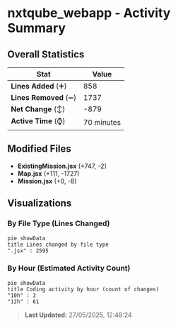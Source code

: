 # nxtqube_webapp - Activity Summary 

## Overall Statistics

| Stat                   | Value                                                             |
| ---------------------- | ----------------------------------------------------------------- |
| **Lines Added** (➕)   | 858                                          |
| **Lines Removed** (➖) | 1737                                        |
| **Net Change** (↕)    | -879                |
| **Active Time** (⌚)   | 70 minutes |


## Modified Files
- **ExistingMission.jsx** (+747, -2)
- **Map.jsx** (+111, -1727)
- **Mission.jsx** (+0, -8)

## Visualizations

### By File Type (Lines Changed)

```mermaid
pie showData
title Lines changed by file type
".jsx" : 2595
```

### By Hour (Estimated Activity Count)

```mermaid
pie showData
title Coding activity by hour (count of changes)
"10h" : 3
"12h" : 61
```


> **Last Updated:** 27/05/2025, 12:48:24
